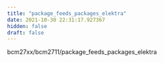 ```yaml
---
title: "package_feeds_packages_elektra"
date: 2021-10-30 22:31:17.927367
hidden: false
draft: false
---
```


bcm27xx/bcm2711/package_feeds_packages_elektra

